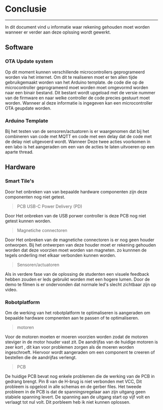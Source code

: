 # Conclusie
___

In dit document vind u informatie waar rekening gehouden moet worden wanneer er verder aan deze oplssing wordt gewerkt.

## Software

### OTA Update system

Op dit moment kunnen verschillende microcontrollers geprogrameerd worden via het internet. Om dit te realiseren moet er ten allen tijde gebruikgemaakt worden van het Arduino template. de code die op de microcontroller geprogrameerd moet worden moet omgevormd worden naar een binair bestand. Dit bestant wordt upgeload met de versie nummer van de firmware en naar welke controller de code precies gestuurt moet worden. Wanneer al deze informatie is ingegeven kan een microcontroller OTA geupdate worden.

### Arduino Template

Bij het testen van de sensoren/actuatoren is er waargenomen dat bij het combineren van code met MQTT en code met een delay dat de code met de delay niet uitgevoerd wordt. Wanneer Deze twee acties voorkomen in een labo is het aangeraden om een van de acties te laten uitvoeren op een aparte thread.

## Hardware

### Smart Tile's 

Door het onbreken van van bepaalde hardware componenten zijn deze componenten nog niet getest.

> PCB USB-C Power Delivery (PD)

Door Het onbreken van de USB porwer controller is deze PCB nog niet getest kunnen worden.

> Magnetiche connectoren

Door Het onbreken van de magnetiche connectoren is er nog geen houder ontworpen. Bij het ontwerpen van deze houder moet er rekening gehouden worden dat deze voorzien moet worden van magneten. zo kunnnen de tegels onderling met elkaar verbonden kunnen worden.

> Sensoren/actuatoren

Als in verdere fase van de oplossing de studenten een visuele feedback hebben zouden er leds gebruikt worden met een hogere lumen.
Door de demo te filmen is er ondervonden dat normale led's slecht zichtbaar zijn op video.

### Robotplatform

Om de werking van het robotplatform te optimaliseren is aangeraden om bepaalde hardware compnenten aan te passen of te optimaliseren.

>motoren 

Voor de motoren moeten er moeren voorzien worden zodat de motoren steviger in de motor houder vast zit. De aandrijfas van de huidige motoren is zeer kort , dit kan voor problemen zorgen als de moeren worden ingeschroeft. Hiervoor wordt aangeraden om een component te creeren of bestellen die de aandrijfas verlengt.

>PCB

De huidige PCB bevat nog enkele problemen die de werking van de PCB in gedrang brengt. Pin 8 van de H-brug is niet verbonden  met VCC, Dit probleem is opgelost in alle schemas en de gerber files. Het tweede probleem in de PCB is dat de spanningsregelaar aan zijn uitgang geen stabiele spanning levert. De spanning aan de uitgang start op vijf volt en verlaagt tot nul volt. Dit porbleem heb ik niet kunnen oplossen.